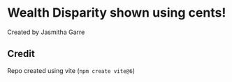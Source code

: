 # Wealth Disparity shown using cents!
Created by Jasmitha Garre

## Credit
Repo created using vite (`npm create vite@6`)